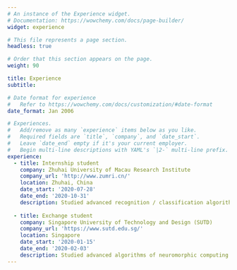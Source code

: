 ```yaml
---
# An instance of the Experience widget.
# Documentation: https://wowchemy.com/docs/page-builder/
widget: experience

# This file represents a page section.
headless: true

# Order that this section appears on the page.
weight: 90

title: Experience
subtitle:

# Date format for experience
#   Refer to https://wowchemy.com/docs/customization/#date-format
date_format: Jan 2006

# Experiences.
#   Add/remove as many `experience` items below as you like.
#   Required fields are `title`, `company`, and `date_start`.
#   Leave `date_end` empty if it's your current employer.
#   Begin multi-line descriptions with YAML's `|2-` multi-line prefix.
experience:
  - title: Internship student
    company: Zhuhai University of Macau Research Institute
    company_url: 'http://www.zumri.cn/'
    location: Zhuhai, China
    date_start: '2020-07-28'
    date_end: '2020-10-31'
    description: Studied advanced recognition / classification algorithm based on Time-of-Flight (ToF) sensors and 3D images.
        
  - title: Exchange student
    company: Singapore University of Technology and Design (SUTD)
    company_url: 'https://www.sutd.edu.sg/'
    location: Singapore
    date_start: '2020-01-15'
    date_end: '2020-02-03'
    description: Studied advanced algorithms of neuromorphic computing and their hardware implementation.
---
```

